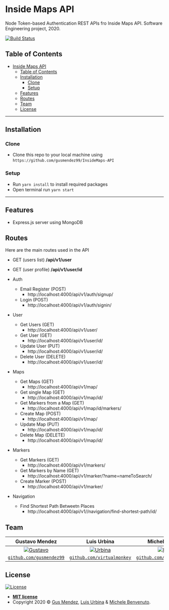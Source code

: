 # Inside Maps API

Node Token-based Authentication REST APIs fro Inside Maps API. Software Engineering project, 2020.

[![Build Status](http://img.shields.io/travis/badges/badgerbadgerbadger.svg?style=flat-square)](https://travis-ci.org/badges/badgerbadgerbadger) 


## Table of Contents
- [Inside Maps API](#inside-maps-api)
  - [Table of Contents](#table-of-contents)
  - [Installation](#installation)
    - [Clone](#clone)
    - [Setup](#setup)
  - [Features](#features)
  - [Routes](#routes)
  - [Team](#team)
  - [License](#license)



---

## Installation


### Clone

- Clone this repo to your local machine using `https://github.com/gusmendez99/InsideMaps-API`

### Setup

- Run `yarn install` to install required packages 
- Open terminal run `yarn start`
--- 

## Features
- Express.js server using MongoDB

## Routes

Here are the main routes used in the API

* GET (users list)	  **/api/v1/user**
* GET (user profile)	  **/api/v1/user/id**

*  Auth
   * Email Register (POST)
      * http://localhost:4000/api/v1/auth/signup/
   * Login (POST)
      * http://localhost:4000/api/v1/auth/signin/  

* User
   * Get Users (GET)
      * http://localhost:4000/api/v1/user/  
   * Get User (GET)
      * http://localhost:4000/api/v1/user/id/  
   * Update User (PUT)
      * http://localhost:4000/api/v1/user/id/  
   * Delete User (DELETE)
      * http://localhost:4000/api/v1/user/id/

*  Maps
   * Get Maps (GET)
      * http://localhost:4000/api/v1/map/  
   * Get single Map (GET)
      * http://localhost:4000/api/v1/map/id/ 
   * Get Markers from a Map (GET)
      * http://localhost:4000/api/v1/map/id/markers/ 
   * Create Map (POST)
      * http://localhost:4000/api/v1/map/ 
   * Update Map (PUT)
      * http://localhost:4000/api/v1/map/id/  
   * Delete Map (DELETE)
      * http://localhost:4000/api/v1/map/id/
*  Markers
   * Get Markers (GET)
      * http://localhost:4000/api/v1/markers/  
   * Get Markers by Name (GET)
      * http://localhost:4000/api/v1/marker/?name=nameToSearch/ 
   * Create Marker (POST)
      * http://localhost:4000/api/v1/marker/      
* Navigation
   * Find Shortest Path Betweetn Places
      * http://localhost:4000/api/v1//navigation/find-shortest-path/id/


## Team

| Gustavo Mendez | Luis Urbina | Michel Benvenuto |
| :---: |:---: | :---: |
| [![Gustavo](https://avatars0.githubusercontent.com/u/19374517?s=200&u=c1481289dc10f8babb1bdd0853e0bcf82a213d26&v=4)](http://github.com/gusmendez99)    | [![Urbina](https://avatars3.githubusercontent.com/u/35355445?s=200&u=851bb2374c95ac3baaaca3de5f51212441ebff57&v=4)](http://github.com/virtualmonkey) | [![Michele](https://avatars0.githubusercontent.com/u/35434145?s=460&v=4)](https://github.com/michelebenveuto) |
| <a href="http://github.com/gusmendez99" target="_blank">`github.com/gusmendez99`</a> | <a href="http://github.com/virtualmonkey" target="_blank">`github.com/virtualmonkey`</a> |<a href="https://github.com/michelebenveuto" target="_blank">`github.com/michelebenveuto`</a> |

## License

[![License](http://img.shields.io/:license-mit-blue.svg?style=flat-square)](http://badges.mit-license.org)

- **[MIT license](http://opensource.org/licenses/mit-license.php)**
- Copyright 2020 © <a href="http://gusmendez99.github.io" target="_blank">Gus Mendez</a>, <a href="https://github.com/virtualmonkey" target="_blank">Luis Urbina</a> & <a href="https://github.com/michelebenveuto" target="_blank">Michele Benvenuto</a>.
   
